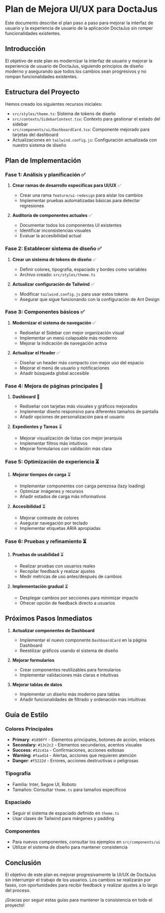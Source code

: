 # Plan de Mejora UI/UX para DoctaJus

Este documento describe el plan paso a paso para mejorar la interfaz de usuario y la experiencia de usuario de la aplicación DoctaJus sin romper funcionalidades existentes.

## Introducción

El objetivo de este plan es modernizar la interfaz de usuario y mejorar la experiencia de usuario de DoctaJus, siguiendo principios de diseño moderno y asegurando que todos los cambios sean progresivos y no rompan funcionalidades existentes.

## Estructura del Proyecto

Hemos creado los siguientes recursos iniciales:

- `src/styles/theme.ts`: Sistema de tokens de diseño
- `src/contexts/SidebarContext.tsx`: Contexto para gestionar el estado del sidebar
- `src/components/ui/DashboardCard.tsx`: Componente mejorado para tarjetas del dashboard
- Actualizaciones en `tailwind.config.js`: Configuración actualizada con nuestro sistema de diseño

## Plan de Implementación

### Fase 1: Análisis y planificación ✅

1. **Crear ramas de desarrollo específicas para UI/UX** ✅

   - Crear una rama `feature/ui-redesign` para aislar los cambios
   - Implementar pruebas automatizadas básicas para detectar regresiones

2. **Auditoría de componentes actuales** ✅
   - Documentar todos los componentes UI existentes
   - Identificar inconsistencias visuales
   - Evaluar la accesibilidad actual

### Fase 2: Establecer sistema de diseño ✅

1. **Crear un sistema de tokens de diseño** ✅

   - Definir colores, tipografía, espaciado y bordes como variables
   - Archivo creado: `src/styles/theme.ts`

2. **Actualizar configuración de Tailwind** ✅
   - Modificar `tailwind.config.js` para usar estos tokens
   - Asegurar que sigue funcionando con la configuración de Ant Design

### Fase 3: Componentes básicos ✅

1. **Modernizar el sistema de navegación** ✅

   - Rediseñar el Sidebar con mejor organización visual
   - Implementar un menú colapsable más moderno
   - Mejorar la indicación de navegación activa

2. **Actualizar el Header** ✅
   - Diseñar un header más compacto con mejor uso del espacio
   - Mejorar el menú de usuario y notificaciones
   - Añadir búsqueda global accesible

### Fase 4: Mejora de páginas principales 🔄

1. **Dashboard** 🔄

   - Rediseñar con tarjetas más visuales y gráficos mejorados
   - Implementar diseño responsivo para diferentes tamaños de pantalla
   - Añadir opciones de personalización para el usuario

2. **Expedientes y Tareas** ⏳
   - Mejorar visualización de listas con mejor jerarquía
   - Implementar filtros más intuitivos
   - Mejorar formularios con validación más clara

### Fase 5: Optimización de experiencia ⏳

1. **Mejorar tiempos de carga** ⏳

   - Implementar componentes con carga perezosa (lazy loading)
   - Optimizar imágenes y recursos
   - Añadir estados de carga más informativos

2. **Accesibilidad** ⏳
   - Mejorar contraste de colores
   - Asegurar navegación por teclado
   - Implementar etiquetas ARIA apropiadas

### Fase 6: Pruebas y refinamiento ⏳

1. **Pruebas de usabilidad** ⏳

   - Realizar pruebas con usuarios reales
   - Recopilar feedback y realizar ajustes
   - Medir métricas de uso antes/después de cambios

2. **Implementación gradual** ⏳
   - Desplegar cambios por secciones para minimizar impacto
   - Ofrecer opción de feedback directo a usuarios

## Próximos Pasos Inmediatos

1. **Actualizar componentes de Dashboard**

   - Implementar el nuevo componente `DashboardCard` en la página Dashboard
   - Reestilizar gráficos usando el sistema de diseño

2. **Mejorar formularios**

   - Crear componentes reutilizables para formularios
   - Implementar validaciones más claras e intuitivas

3. **Mejorar tablas de datos**
   - Implementar un diseño más moderno para tablas
   - Añadir funcionalidades de filtrado y ordenación más intuitivas

## Guía de Estilo

### Colores Principales

- **Primary**: `#1890ff` - Elementos principales, botones de acción, enlaces
- **Secondary**: `#13c2c2` - Elementos secundarios, acentos visuales
- **Success**: `#52c41a` - Confirmaciones, acciones exitosas
- **Warning**: `#faad14` - Alertas, acciones que requieren atención
- **Danger**: `#f5222d` - Errores, acciones destructivas o peligrosas

### Tipografía

- Familia: Inter, Segoe UI, Roboto
- Tamaños: Consultar `theme.ts` para tamaños específicos

### Espaciado

- Seguir el sistema de espaciado definido en `theme.ts`
- Usar clases de Tailwind para márgenes y padding

### Componentes

- Para nuevos componentes, consultar los ejemplos en `src/components/ui`
- Utilizar el sistema de diseño para mantener consistencia

## Conclusión

El objetivo de este plan es mejorar progresivamente la UI/UX de DoctaJus sin interrumpir el trabajo de los usuarios. Los cambios se realizarán por fases, con oportunidades para recibir feedback y realizar ajustes a lo largo del proceso.

¡Gracias por seguir estas guías para mantener la consistencia en todo el proyecto!
